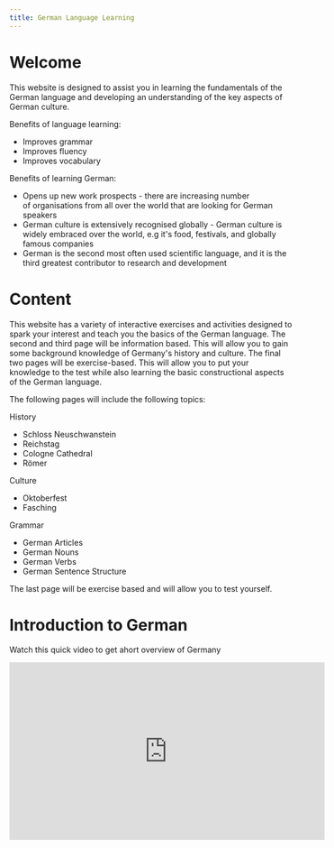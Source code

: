 ```yaml
---
title: German Language Learning
---
```


<h1>Welcome</h1>
<p> This website is designed to assist you in learning the fundamentals of the German language and developing an understanding of the key aspects of German culture.
</p>

<p>Benefits of language learning:</p>
<ul>
<li>Improves grammar</li>
<li>Improves fluency</li>
<li>Improves vocabulary&nbsp;</li>
</ul>

<p>Benefits of learning German:</p>
<ul>
<li>Opens up new work prospects - there are increasing number of organisations from all over the world that are looking for German speakers</li>
<li>German culture is extensively recognised globally - German culture is widely embraced over the world, e.g it's food, festivals, and globally famous companies</li>
<li>German is the second most often used scientific language, and it is the third greatest contributor to research and development</li>
</ul>



<h1>Content</h1>
<p>This website has a variety of interactive exercises and activities designed to spark your interest and teach you the basics of the German language. The second and third page will be information based. This will allow you to gain some background knowledge of Germany's history and culture. The final two pages will be exercise-based. This will allow you to put your knowledge to the test while also learning the basic constructional aspects of the German language.
<p> The following pages will include the following topics:
<p> History 
<ul>
<li>Schloss Neuschwanstein</li>
<li>Reichstag</li>
<li>Cologne Cathedral</li>
<li>Römer</li>
</ul>
<p> Culture 
<ul>
<li>Oktoberfest</li>
<li>Fasching</li>  
</ul>
<p> Grammar 
<ul>
<li>German Articles</li>
<li>German Nouns</li>
<li>German Verbs</li>  
<li>German Sentence Structure</li>  
</ul>  

<p>The last page will be exercise based and will allow you to test yourself.</p>

<h1>Introduction to German</h1>
<p>Watch this quick video to get ahort overview of Germany</p>
<iframe width="560" height="315" src="https://www.youtube.com/embed/D7e8sv7lFeY" title="YouTube video player" frameborder="0" allow="accelerometer; autoplay; clipboard-write; encrypted-media; gyroscope; picture-in-picture" allowfullscreen></iframe</body>


